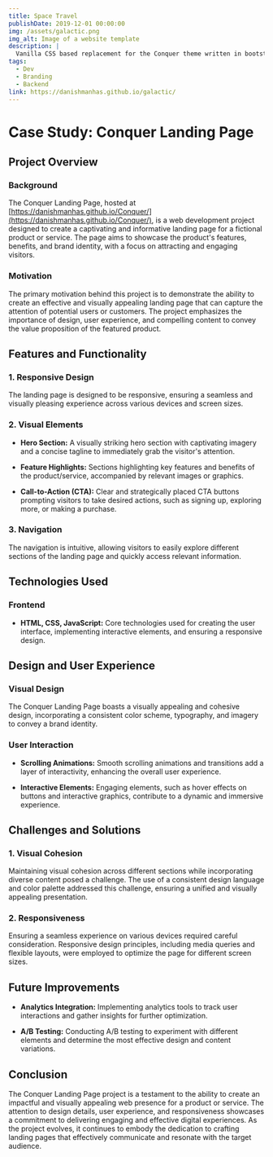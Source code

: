 ```yaml
---
title: Space Travel
publishDate: 2019-12-01 00:00:00
img: /assets/galactic.png
img_alt: Image of a website template
description: |
  Vanilla CSS based replacement for the Conquer theme written in bootstrap
tags:
  - Dev
  - Branding
  - Backend
link: https://danishmanhas.github.io/galactic/
---
```



# Case Study: Conquer Landing Page

## Project Overview

### Background

The Conquer Landing Page, hosted at [https://danishmanhas.github.io/Conquer/](https://danishmanhas.github.io/Conquer/), is a web development project designed to create a captivating and informative landing page for a fictional product or service. The page aims to showcase the product's features, benefits, and brand identity, with a focus on attracting and engaging visitors.

### Motivation

The primary motivation behind this project is to demonstrate the ability to create an effective and visually appealing landing page that can capture the attention of potential users or customers. The project emphasizes the importance of design, user experience, and compelling content to convey the value proposition of the featured product.

## Features and Functionality

### 1. Responsive Design

The landing page is designed to be responsive, ensuring a seamless and visually pleasing experience across various devices and screen sizes.

### 2. Visual Elements

- **Hero Section:** A visually striking hero section with captivating imagery and a concise tagline to immediately grab the visitor's attention.

- **Feature Highlights:** Sections highlighting key features and benefits of the product/service, accompanied by relevant images or graphics.

- **Call-to-Action (CTA):** Clear and strategically placed CTA buttons prompting visitors to take desired actions, such as signing up, exploring more, or making a purchase.

### 3. Navigation

The navigation is intuitive, allowing visitors to easily explore different sections of the landing page and quickly access relevant information.

## Technologies Used

### Frontend

- **HTML, CSS, JavaScript:** Core technologies used for creating the user interface, implementing interactive elements, and ensuring a responsive design.

## Design and User Experience

### Visual Design

The Conquer Landing Page boasts a visually appealing and cohesive design, incorporating a consistent color scheme, typography, and imagery to convey a brand identity.

### User Interaction

- **Scrolling Animations:** Smooth scrolling animations and transitions add a layer of interactivity, enhancing the overall user experience.

- **Interactive Elements:** Engaging elements, such as hover effects on buttons and interactive graphics, contribute to a dynamic and immersive experience.

## Challenges and Solutions

### 1. Visual Cohesion

Maintaining visual cohesion across different sections while incorporating diverse content posed a challenge. The use of a consistent design language and color palette addressed this challenge, ensuring a unified and visually appealing presentation.

### 2. Responsiveness

Ensuring a seamless experience on various devices required careful consideration. Responsive design principles, including media queries and flexible layouts, were employed to optimize the page for different screen sizes.

## Future Improvements

- **Analytics Integration:** Implementing analytics tools to track user interactions and gather insights for further optimization.

- **A/B Testing:** Conducting A/B testing to experiment with different elements and determine the most effective design and content variations.

## Conclusion

The Conquer Landing Page project is a testament to the ability to create an impactful and visually appealing web presence for a product or service. The attention to design details, user experience, and responsiveness showcases a commitment to delivering engaging and effective digital experiences. As the project evolves, it continues to embody the dedication to crafting landing pages that effectively communicate and resonate with the target audience.
